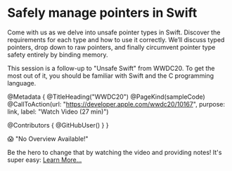 # Safely manage pointers in Swift

Come with us as we delve into unsafe pointer types in Swift. Discover the requirements for each type and how to use it correctly. We’ll discuss typed pointers, drop down to raw pointers, and finally circumvent pointer type safety entirely by binding memory.

This session is a follow-up to "Unsafe Swift" from WWDC20. To get the most out of it, you should be familiar with Swift and the C programming language.

@Metadata {
   @TitleHeading("WWDC20")
   @PageKind(sampleCode)
   @CallToAction(url: "https://developer.apple.com/wwdc20/10167", purpose: link, label: "Watch Video (27 min)")

   @Contributors {
      @GitHubUser(<replace this with your GitHub handle>)
   }
}

😱 "No Overview Available!"

Be the hero to change that by watching the video and providing notes! It's super easy:
 [Learn More…](https://wwdcnotes.github.io/WWDCNotes/documentation/wwdcnotes/contributing)
